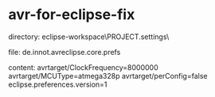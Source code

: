# avr-for-eclipse-fix

directory:
eclipse-workspace\PROJECT\.settings\

file:
de.innot.avreclipse.core.prefs

content:
avrtarget/ClockFrequency=8000000 
avrtarget/MCUType=atmega328p 
avrtarget/perConfig=false 
eclipse.preferences.version=1 
